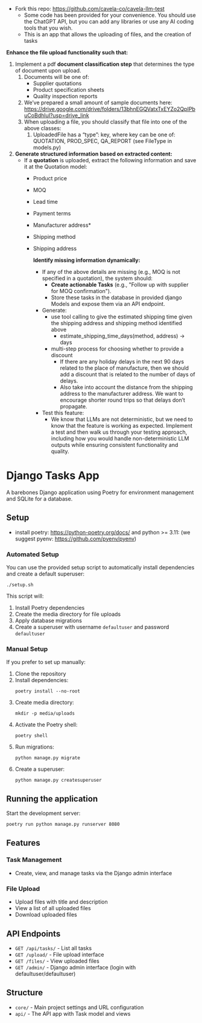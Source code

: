 - Fork this repo: https://github.com/cavela-co/cavela-llm-test
    - Some code has been provided for your convenience. You should use the ChatGPT API, but you can add any libraries or use any AI coding tools that you wish.
    - This is an app that allows the uploading of files, and the creation of tasks

**Enhance the file upload functionality such that:**

1. Implement a pdf **document classification step** that determines the type of document upon upload. 
    1. Documents will be one of:
        - Supplier quotations
        - Product specification sheets
        - Quality inspection reports
    2. We’ve prepared a small amount of sample documents here: https://drive.google.com/drive/folders/13bhnEGQVatxTxEYZo2QpIPbuCoBdhluI?usp=drive_link 
    3. When uploading a file, you should classify that file into one of the above classes:
        1. UploadedFile has a “type”: key, where key can be one of: QUOTATION, PROD_SPEC, QA_REPORT (see FileType in models.py)
2. **Generate structured information based on extracted content:**
    - If a **quotation** is uploaded, extract the following information and save it at the Quotation model:
        - Product price
        - MOQ
        - Lead time
        - Payment terms
        - Manufacturer address*
        - Shipping method
        - Shipping address
            
            **Identify missing information dynamically:**
            
            - If any of the above details are missing (e.g., MOQ is not specified in a quotation), the system should:
                - **Create actionable Tasks** (e.g., "Follow up with supplier for MOQ confirmation").
                - Store these tasks in the database in provided django Models and expose them via an API endpoint.
            - Generate:
                - use tool calling to give the estimated shipping time given the shipping address and shipping method identified above
                    - estimate_shipping_time_days(method, address) → days
                - multi-step process for choosing whether to provide a discount
                    - If there are any holiday delays in the next 90 days related to the place of manufacture, then we should add a discount that is related to the number of days of delays.
                    - Also take into account the distance from the shipping address to the manufacturer address. We want to encourage shorter round trips so that delays don’t propagate.
            - Test this feature:
                - We know that LLMs are not deterministic, but we need to know that the feature is working as expected. Implement a test and then walk us through your testing approach, including how you would handle non-deterministic LLM outputs while ensuring consistent functionality and quality.

# Django Tasks App

A barebones Django application using Poetry for environment management and SQLite for a database.

## Setup

- install poetry: https://python-poetry.org/docs/ and python >= 3.11: (we suggest pyenv: https://github.com/pyenv/pyenv)

### Automated Setup

You can use the provided setup script to automatically install dependencies and create a default superuser:

```
./setup.sh
```

This script will:

1. Install Poetry dependencies
2. Create the media directory for file uploads
3. Apply database migrations
4. Create a superuser with username `defaultuser` and password `defaultuser`

### Manual Setup

If you prefer to set up manually:

1. Clone the repository
2. Install dependencies:
   ```
   poetry install --no-root
   ```
3. Create media directory:
   ```
   mkdir -p media/uploads
   ```
4. Activate the Poetry shell:
   ```
   poetry shell
   ```
5. Run migrations:
   ```
   python manage.py migrate
   ```
6. Create a superuser:
   ```
   python manage.py createsuperuser
   ```

## Running the application

Start the development server:

```
poetry run python manage.py runserver 8080
```

## Features

### Task Management

- Create, view, and manage tasks via the Django admin interface

### File Upload

- Upload files with title and description
- View a list of all uploaded files
- Download uploaded files

## API Endpoints

- `GET /api/tasks/` - List all tasks
- `GET /upload/` - File upload interface
- `GET /files/` - View uploaded files
- `GET /admin/` - Django admin interface (login with defaultuser/defaultuser)

## Structure

- `core/` - Main project settings and URL configuration
- `api/` - The API app with Task model and views
